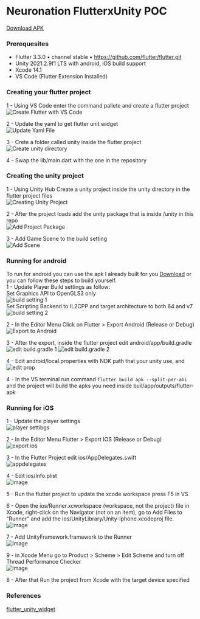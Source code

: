 # Neuronation FlutterxUnity POC

[Download APK](https://1drv.ms/u/s!ApvYE4irPfsAi0Cd-AyPMqpKl0y4?e=fiVpvX)

### Prerequesites
 - Flutter 3.3.0 • channel stable • https://github.com/flutter/flutter.git  
 - Unity 2021.2.9f1 LTS with android, iOS build support  
 - Xcode 14.1  
 - VS Code (Flutter Extension Installed)
 
### Creating your flutter project
 1 - Using VS Code enter the command pallete and create a flutter project  
 ![Create Flutter with VS Code](https://user-images.githubusercontent.com/76127831/203063780-a24fa10c-0be8-4b06-82b7-fcdfa3d30a37.png)
 
 2 - Update the yaml to get flutter unit widget  
 ![Update Yaml File](https://user-images.githubusercontent.com/76127831/203064457-0546efd8-9a78-4a95-bd51-91f439cff1d9.png)
 
 3 - Crete a folder called unity inside the flutter project  
 ![Create unity directory](https://user-images.githubusercontent.com/76127831/203064735-2f324cd7-1caa-476d-a933-cce3e4f96e52.png)
 
 4 - Swap the lib/main.dart with the one in the repository

### Creating the unity project
 1 - Using Unity Hub Create a unity project inside the unity directory in the flutter project files  
 ![Creating Unity Project](https://user-images.githubusercontent.com/76127831/203065130-a3ea63f7-7e4c-49df-8676-9f8096b25b4b.png)
 
 2 - After the project loads add the unity package that is inside /unity in this repo  
 ![Add Project Package](https://user-images.githubusercontent.com/76127831/203065724-7b43c1d5-24f4-497b-8e39-1baa190ca524.png)
 
 3 - Add Game Scene to the build setting  
 ![Add Scene](https://user-images.githubusercontent.com/76127831/203065886-b2b21e5d-d264-459c-b741-849f74150b7f.png)

### Running for android  
 To run for android you can use the apk I already built  for you [Download](https://1drv.ms/u/s!ApvYE4irPfsAi0Cd-AyPMqpKl0y4?e=fiVpvX) or you can follow these steps to build yourself.  
 1 - Update Player Build settings as follow:  
 Set Graphics API to OpenGLS3 only  
 ![build setting 1](https://user-images.githubusercontent.com/76127831/203066852-61dc65a6-87fb-4c1d-a7dc-260f1348e0aa.png)  
 Set Scripting Backend to IL2CPP and target architecture to both 64 and v7  
 ![build setting 2](https://user-images.githubusercontent.com/76127831/203067605-bdf4d855-3f5d-4cf5-9aed-e191e27defd3.png)  

 2 - In the Editor Menu Click on Flutter > Export Android (Release or Debug)  
 ![Export to Android](https://user-images.githubusercontent.com/76127831/203068224-b8323d58-9fe3-4aca-b978-bfec6f4e446f.png)
 
 3 - After the export, inside the flutter project edit android/app/build.gradle  
 ![edit build.gradle 1](https://user-images.githubusercontent.com/76127831/203069220-35fba742-a32a-4282-9db2-905ca82eb6ea.png)
 ![edit build.gradle 2](https://user-images.githubusercontent.com/76127831/203069137-47f14d43-e668-46ba-a57d-affd0adb0a0b.png)
 
 4 - Edit android/local.properties with NDK path that your unity use, and  
 ![edit prop](https://user-images.githubusercontent.com/76127831/203069576-0b9b348a-ccd7-4e1d-b7ca-bfb12b178a43.png)
 
 4 - In the VS terminal run command ```flutter build apk --split-per-abi``` and the project will build the apks you need inside buil/app/outputs/flutter-apk
 
 ### Running for iOS
  1 - Update the player settings  
  ![player settibgs](https://user-images.githubusercontent.com/76127831/203070822-fe888bef-a968-46c2-b30e-d9eb78c7e8ed.png)
  
  2 - In the Editor Menu Flutter > Export IOS (Release or Debug)  
  ![export ios](https://user-images.githubusercontent.com/76127831/203071385-4e650bcc-9fd2-45c7-aaba-7f2e2e29722f.png)

  3 - In the Flutter Project edit ios/AppDelegates.swift  
  ![appdelegates](https://user-images.githubusercontent.com/76127831/203072004-3d9fe133-621e-40ac-b9d3-72a717eef5d2.png)
  
  4 - Edit ios/Info.plist  
  ![image](https://user-images.githubusercontent.com/76127831/203072158-4a6e80ce-f5d9-4bc4-a5f8-3cd615714112.png)

  5 - Run the flutter project to update the xcode workspace press F5 in VS
  
  6 - Open the ios/Runner.xcworkspace (workspace, not the project) file in Xcode, right-click on the Navigator (not on an item), go to Add Files to "Runner" and add the ios/UnityLibrary/Unity-Iphone.xcodeproj file.  
  ![image](https://user-images.githubusercontent.com/76127831/203072632-6ca77e66-9407-454c-a41d-799680e35360.png)  
  
  7 - Add UnityFramework.framework to the Runner  
 ![image](https://user-images.githubusercontent.com/76127831/203072997-60c51290-47d4-48d9-90d5-05429fe61c19.png)

  9 - in Xcode Menu go to Product > Scheme > Edit Scheme and turn off Thread Performance Checker  
  ![image](https://user-images.githubusercontent.com/76127831/203073505-1b303aae-8815-410a-ad4f-741ea86e2e4c.png)

  8 - After that Run the project from Xcode with the target device specified

 ### References
 [flutter_unity_widget](https://github.com/juicycleff/flutter-unity-view-widget)
